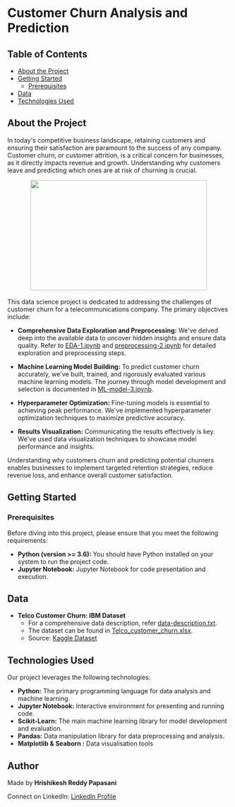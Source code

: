 # Customer Churn Analysis and Prediction

## Table of Contents

- [About the Project](#about-the-project)
- [Getting Started](#getting-started)
  - [Prerequisites](#prerequisites)
- [Data](#data)
- [Technologies Used](#technologies-used)


## About the Project <a name="about-the-project"></a>

In today's competitive business landscape, retaining customers and ensuring their satisfaction are paramount to the success of any company. Customer churn, or customer attrition, is a critical concern for businesses, as it directly impacts revenue and growth. Understanding why customers leave and predicting which ones are at risk of churning is crucial.
<br> 
<div align="center">
  <img src="https://cdn.analyticsvidhya.com/wp-content/uploads/2019/05/customer-churn-edit.jpeg" height="250" width="400">
</div>
<br> 
This data science project is dedicated to addressing the challenges of customer churn for a telecommunications company. The primary objectives include:

- **Comprehensive Data Exploration and Preprocessing:** We've delved deep into the available data to uncover hidden insights and ensure data quality. Refer to [EDA-1.ipynb](EDA-1.ipynb) and [preprocessing-2.ipynb](preprocessing-2.ipynb) for detailed exploration and preprocessing steps.

- **Machine Learning Model Building:** To predict customer churn accurately, we've built, trained, and rigorously evaluated various machine learning models. The journey through model development and selection is documented in [ML-model-3.ipynb](ML-model-3.ipynb).

- **Hyperparameter Optimization:** Fine-tuning models is essential to achieving peak performance. We've implemented hyperparameter optimization techniques to maximize predictive accuracy.

- **Results Visualization:** Communicating the results effectively is key. We've used data visualization techniques to showcase model performance and insights.

Understanding why customers churn and predicting potential churners enables businesses to implement targeted retention strategies, reduce revenue loss, and enhance overall customer satisfaction.

## Getting Started <a name="getting-started"></a>

### Prerequisites

Before diving into this project, please ensure that you meet the following requirements:

- **Python (version >= 3.6):** You should have Python installed on your system to run the project code.
- **Jupyter Notebook:** Jupyter Notebook for code presentation and execution.

## Data <a name="data"></a>

- **Telco Customer Churn: IBM Dataset**
  - For a comprehensive data description, refer [data-description.txt](data-description.txt).
  - The dataset can be found in [Telco_customer_churn.xlsx](Telco_customer_churn.xlsx).
  - Source: [Kaggle Dataset](https://www.kaggle.com/datasets/yeanzc/telco-customer-churn-ibm-dataset/data)

## Technologies Used <a name="technologies-used"></a>

Our project leverages the following technologies:

- **Python:** The primary programming language for data analysis and machine learning.
- **Jupyter Notebook:** Interactive environment for presenting and running code.
- **Scikit-Learn:** The main machine learning library for model development and evaluation.
- **Pandas:** Data manipulation library for data preprocessing and analysis.
- **Matplotlib & Seaborn :** Data visualisation tools



## Author
Made by **Hrishikesh Reddy Papasani**

Connect on LinkedIn: [LinkedIn Profile](https://www.linkedin.com/in/hrishikesh-reddy-papasani-02110725a/)
